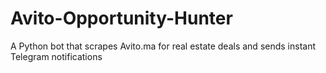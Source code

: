 # Avito-Opportunity-Hunter
A Python bot that scrapes Avito.ma for real estate deals and sends instant Telegram notifications
